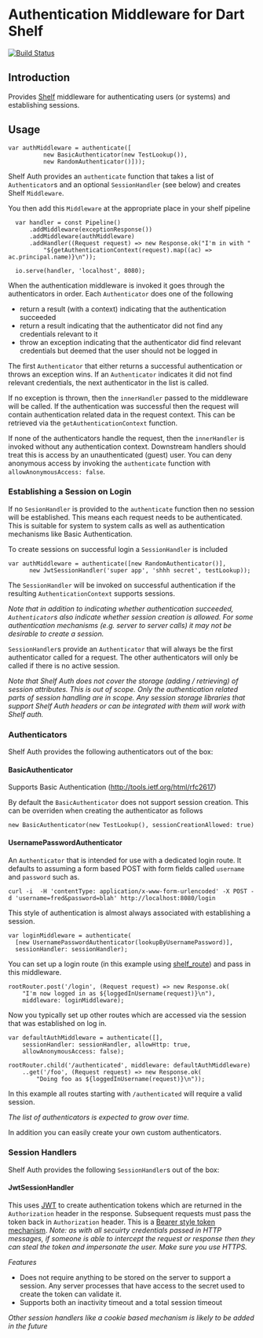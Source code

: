 # Authentication Middleware for Dart Shelf

[![Build Status](https://drone.io/bitbucket.org/andersmholmgren/shelf_auth/status.png)](https://drone.io/bitbucket.org/andersmholmgren/shelf_auth/latest)

## Introduction

Provides [Shelf](https://api.dartlang.org/apidocs/channels/be/dartdoc-viewer/shelf) middleware for authenticating users (or systems) and establishing sessions.

## Usage

```
var authMiddleware = authenticate([
          new BasicAuthenticator(new TestLookup()),
          new RandomAuthenticator()]));
```

Shelf Auth provides an `authenticate` function that takes a list of `Authenticator`s and an optional `SessionHandler` (see below) and creates Shelf `Middleware`.

You then add this `Middleware` at the appropriate place in your shelf pipeline

```
  var handler = const Pipeline()
      .addMiddleware(exceptionResponse())
      .addMiddleware(authMiddleware)
      .addHandler((Request request) => new Response.ok("I'm in with "
          "${getAuthenticationContext(request).map((ac) => ac.principal.name)}\n"));

  io.serve(handler, 'localhost', 8080);

```

When the authentication middleware is invoked it goes through the authenticators in order. Each `Authenticator` does one of the following

* return a result (with a context) indicating that the authentication succeeded
* return a result indicating that the authenticator did not find any credentials relevant to it
* throw an exception indicating that the authenticator did find relevant credentials but deemed that the user should not be logged in

The first `Authenticator` that either returns a successful authentication or throws an exception wins. If an `Authenticator` indicates it did not find relevant credentials, the next authenticator in the list is called.

If no exception is thrown, then the `innerHandler` passed to the middleware will be called. If the authentication was successful then the request will contain authentication related data in the request context. This can be retrieved via the `getAuthenticationContext` function.

If none of the authenticators handle the request, then the `innerHandler` is invoked without any authentication context. Downstream handlers should treat this is access by an unauthenticated (guest) user. You can deny anonymous access by invoking the `authenticate` function with `allowAnonymousAccess: false`.

### Establishing a Session on Login

If no `SesionHandler` is provided to the `authenticate` function then no session will be established. This means each request needs to be authenticated. This is suitable for system to system calls as well as authentication mechanisms like Basic Authentication.

To create sessions on successful login a `SessionHandler` is included

```
var authMiddleware = authenticate([new RandomAuthenticator()],
      new JwtSessionHandler('super app', 'shhh secret', testLookup));
```

The `SessionHandler` will be invoked on successful authentication if the resulting `AuthenticationContext` supports sessions. 

*Note that in addition to indicating whether authentication succeeded, `Authenticator`s also indicate whether session creation is allowed. For some authentication mechanisms (e.g. server to server calls) it may not be desirable to create a session.*

`SessionHandler`s provide an `Authenticator` that will always be the first authenticator called for a request. The other authenticators will only be called if there is no active session.

*Note that Shelf Auth does not cover the storage (adding / retrieving) of session attributes. This is out of scope. Only the authentication related parts of session handling are in scope. Any session storage libraries that support Shelf Auth headers or can be integrated with them will work with Shelf auth.*

### Authenticators

Shelf Auth provides the following authenticators out of the box:

#### BasicAuthenticator
Supports Basic Authentication (http://tools.ietf.org/html/rfc2617)

By default the `BasicAuthenticator` does not support session creation. This can be overriden when creating the authenticator as follows

```
new BasicAuthenticator(new TestLookup(), sessionCreationAllowed: true)
```

#### UsernamePasswordAuthenticator
An `Authenticator` that is intended for use with a dedicated login route. It defaults to assuming a form based POST with form fields called `username` and `password` such as.

```
curl -i  -H 'contentType: application/x-www-form-urlencoded' -X POST -d 'username=fred&password=blah' http://localhost:8080/login
```

This style of authentication is almost always associated with establishing a session.

```
var loginMiddleware = authenticate(
  [new UsernamePasswordAuthenticator(lookupByUsernamePassword)],
  sessionHandler: sessionHandler);
```

You can set up a login route (in this example using [shelf_route](https://pub.dartlang.org/packages/shelf_route)) and pass in this middleware.

```
rootRouter.post('/login', (Request request) => new Response.ok(
    "I'm now logged in as ${loggedInUsername(request)}\n"),
    middleware: loginMiddleware);
```

Now you typically set up other routes which are accessed via the session that was established on log in.

```
var defaultAuthMiddleware = authenticate([],
    sessionHandler: sessionHandler, allowHttp: true,
    allowAnonymousAccess: false);
      
rootRouter.child('/authenticated', middleware: defaultAuthMiddleware)
    ..get('/foo', (Request request) => new Response.ok(
        "Doing foo as ${loggedInUsername(request)}\n"));
```

In this example all routes starting with `/authenticated` will require a valid session. 

*The list of authenticators is expected to grow over time.* 

In addition you can easily create your own custom authenticators.

### Session Handlers

Shelf Auth provides the following `SessionHandler`s out of the box:

#### JwtSessionHandler
This uses [JWT](http://self-issued.info/docs/draft-ietf-oauth-json-web-token.html) to create authentication tokens which are returned in the `Authorization` header in the response. Subsequent requests must pass the token back in `Authorization` header. This is a [Bearer style token mechanism](https://auth0.com/blog/2014/01/07/angularjs-authentication-with-cookies-vs-token/). 
*Note: as with all secuirty credentials passed in HTTP messages, if someone is able to intercept the request or response then they can steal the token and impersonate the user. Make sure you use HTTPS.*

*Features*

* Does not require anything to be stored on the server to support a session. Any server processes that have access to the secret used to create the token can validate it.
* Supports both an inactivity timeout and a total session timeout


*Other session handlers like a cookie based mechanism is likely to be added in the future*
